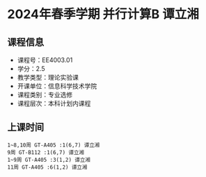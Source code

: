 # 2024年春季学期 并行计算B 谭立湘






## 课程信息

- 课程号：EE4003.01
- 学分：2.5
- 教学类型：理论实验课
- 开课单位：信息科学技术学院
- 课程类别：专业选修
- 课程层次：本科计划内课程

## 上课时间

```
1~8,10周 GT-A405 :1(6,7) 谭立湘
9周 GT-B112 :1(6,7) 谭立湘
1~9周 GT-A405 :3(1,2) 谭立湘
11周 GT-A405 :6(1,2) 谭立湘
```

